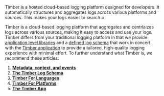 Timber is a hosted cloud-based logging platform designed for developers. It automatically structures and aggregates logs across various platforms and sources. This makes your logs easier to search a

Timber is a cloud-based logging platform that aggregates and centrlaizes logs across various sources, making it easy to access and use your logs. Timber differs from your traditional logging platform in that we provide [application level libraries](/docs/languages) and a [defined log schema](/docs/concepts/log-json-schema) that work in concert with the [Timber application](/docs/guides/app) to provide a tailored, high-quality logging experience with minimal effort. To further understand what Timber is, we recommend these articles:

1. [**Metadata, context, and events**](/docs/concepts/metadata-context-and-events)
2. [**The Timber Log Schema**](/docs/concepts/log-json-schema)
3. [**Timber For Languages**](/docs/languages)
4. [**Timber For Platforms**](/docs/platforms)
5. [**The Timber App**](/docs/app)
